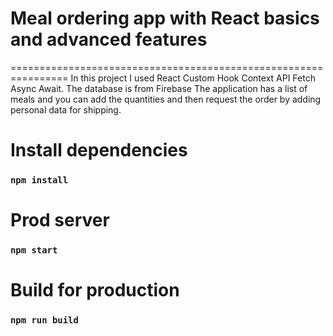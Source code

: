 # Meal ordering app with React basics and advanced features
================================================================
In this project I used React Custom Hook Context API Fetch Async Await.
The database is from Firebase
The application has a list of meals and you can add the quantities and then request the order by adding personal data for shipping.


# Install dependencies
### `npm install`

# Prod server
### `npm start`

# Build for production
### `npm run build`
